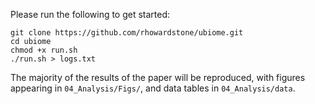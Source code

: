 

Please run the following to get started: 

```
git clone https://github.com/rhowardstone/ubiome.git
cd ubiome
chmod +x run.sh
./run.sh > logs.txt
```

The majority of the results of the paper will be reproduced, with figures appearing in ```04_Analysis/Figs/```, and data tables in ```04_Analysis/data```.
